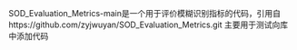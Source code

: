 SOD_Evaluation_Metrics-main是一个用于评价模糊识别指标的代码，引用自https://github.com/zyjwuyan/SOD_Evaluation_Metrics.git
主要用于测试向库中添加代码
